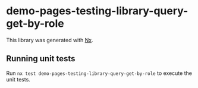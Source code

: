 # demo-pages-testing-library-query-get-by-role

This library was generated with [Nx](https://nx.dev).

## Running unit tests

Run `nx test demo-pages-testing-library-query-get-by-role` to execute the unit tests.
